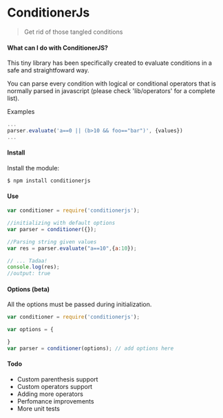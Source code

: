 # ConditionerJs
> Get rid of those tangled conditions

#### What can I do with ConditionerJS?
This tiny library has been specifically created to evaluate conditions in a safe and straightfoward way.

You can parse every condition with logical or conditional operators that is normally parsed in javascript (please check 'lib/operators' for a complete list).

Examples
```javascript
...
parser.evaluate('a==0 || (b>10 && foo=="bar")', {values})
...
```

#### Install

Install the module:
```
$ npm install conditionerjs
```

#### Use
```javascript
var conditioner = require('conditionerjs');

//initializing with default options
var parser = conditioner({});

//Parsing string given values
var res = parser.evaluate("a==10",{a:10});

// ... Tadaa!
console.log(res);
//output: true
```

#### Options (beta)

All the options must be passed during initialization.

```javascript
var conditioner = require('conditionerjs');

var options = {

}
var parser = conditioner(options); // add options here

```

#### Todo

* Custom parenthesis support
* Custom operators support
* Adding more operators
* Perfomance improvements  
* More unit tests
